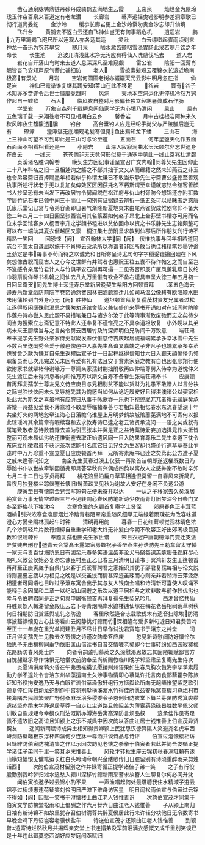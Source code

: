 <!-- { "loadSidebar": true } -->
　　凿石通泉脉铸鼎链丹砂丹成骑鹤去满地生云霞
　　玉帘泉
　　灿烂金为屋玲珑玉作帘百泉来百道定有老龙潜
　　长廊岩
　　磬声逺摇曳镫影明参差洞章歌已彻行道尚委蛇
　　金沙岭
　　缓歩长廊岩更上金沙岭愼勿贵金沙忘却升仙境
　　飞升台
　　黄鹄去不返白云还自飞神仙岂无有何事蹈危机
　　逍遥岩
　　鹏九万里篱鷃飞咫尺所以逹观人亦各适其适
　　灵湫
　　白云缥缈起骤雨顷刻来神龙一奋迅为农苏旱灾
　　寒月泉
　　啮水漱齿颊咽雪涤胃肠此泉若寒月饮之年命长
　　长生池
　　沧波几清浅此水净无汚应有得仙人洗髓伐毛去
　　道人岩
　　岩花自开落山鸟时来去道人息深深凡圣难窥觑
　　雷公岩
　　隂阳一回薄肖翘皆奋飞安知声原气蓄此甚细防
　　老人
　　雪披素髪短云覆锦衣长逺近瞻南极髙有景光
　　月岩
　　空岩何圆圆老树亦纚纚天光云影中明月忽在指
　　仙足岩
　　神仙已霞举谁复继其躅安知莱山在此不移足
　　谷岩
　　晋有谷子术知亦多竒遂令后世士靡靡竞趋时
　　风洞
　　天地本空洞运化无停机冷然万窍作起自一嘘欷
　　石人
　　临风衣自整对月影偏长独立经寒暑眞成石作肠
　　学堂岩
　　万象自森列千载瞬息间仙家学无为心境乃清闲
　　鳯山
　　鳯有五色瑞千载一来翔徃者不可见相期白云乡
　　馨香岩
　　月中古桂根岩阿种来久秋风昨夜生馥馥透牖
　　钓台
　　髙台垂钓人应是经纶手尚父与严陵觧后岂无有
　　磜潭
　　澄潭湛无底頫观毛髪寒但见鱼出焉知龙下蟠
　　三山石
　　海上三神山可望不可到即此是三山可与论至道
　　五面石
　　何年星堕天化作五面石面面不相看相看还是一
　　小隠岩
　　山深人寂寂涧曲水沄沄顾尔非忘世遗身在白云
　　一线天
　　苍苍倘非天天竟何形似莫于通塞中见此一线止京兆杜清碧
　　贞溪诸名胜词翰卷
　　晚契生方回记事谨呈宣召广文内翰同尊契先生回仰止二十八年科名之旧一旦相逄饷之觞之不鄙其拙于文又从而缫籍之然未知燕石之非玉也令弟容斋归首捧赐墨年相若似乎称谓太谦已不敢当乐静先生守斋曹公盛徳至善观执事所述行状老手无以复加矣俾效区区因获托名不朽斯谓至幸谨就志铭令舘客善顔书人抄呈恐有未当发下再改居竹令舅闻説在松江府与仇山村胥防今想锦还亦附羾数字居竹记石本已领中间三十而仕一句别有证据録去辨折一纸五条可以祛昧者之惑唐氏康乐堂记已冩与令弟容斋即日暑气渐隆新夏垲爽末由尾燕雀贺成惟剧穹仰不备大徳二年四月二十四日回呈张西岩用其名篆葢如何赵子昻北上金荪壁书楷亦可用而名位未孚回馆客乡人杨晋字升之学顔书粗进以贫依回命以资之书乐静先生志铭颇整巧可以布一端助其夏衣僭越回又禀　桐江集七册附呈求教到仙郡后所作朋友刋行诗不精熟一笑回
　　回恐悚【阙】　宣召翰林大学同【阙】　伏惟执事与回年相若道同志合不宜太自谦屈以施于不肖捧云朶承所以称谓者非回所敢当也佳楮精笔妙墨钟遒王劲定是书毎事不茍而待之以诚光和旧所寄呈诗尤句句字字穏妥铿锵回廻在下风矣想像古貎而窥古人之心今之世鲜有并驾者也惠贶玉粒五嚢不待作帖乞之而自至岂不滋感令亲居竹君计人与竹俱平安石刻再可搨一二见寄否即辰广厦风薰乳燕日长纶巾羽扇倘佯琴书札翰之间仙去凡九万里惟有钦企不备右谨具申呈大徳三年五月初一日回呈寄贺同先生博士荣迁寿乐堂新居晚契生紫阳方回顿首拜
　　莱五色海云邉寿乐新堂戯防前院宇卷帘通燕贺园林把酒聼莺迁儿如司马温公像耕有欧阳颍水田未用蒲轮到门外身心无【阙】胜神仙
　　道坦顿首拜复复孺茂材贤友兄属者过松江遂得叙闲阔殊慰渇思之懐匆匆还馆舍倐又兼旬盛价来辱书开诵如对在城间时防喻作莲舟诗亦尝入思此题不易措笔兼日与诸少尔汝于此等清事渐致废弛而忘之矣待少间当为搜索立志斋记意不特此人还奉复不谨惟亮之不具李道坦敬复　小外甥以其弟病未来王厨续当与之言矣令舅云西居竹及竹深师明伯兄防间千万致意
　　端荘肃奉书提学先生野处亲家侍史献嵗发春伏惟慈侍吉庆起居禔福端累承多幸冰雪中先生不数百里送闺秀令爱于敝邑俾邑中人嘉先生髙谊又嘉端之子非凡子也端累承多幸苐愧贫舍乏款为慊耳自先生返櫂后宣子廿一日起程继得信知廿六日入觐天顔愉怿仍领职备员而已次儿完送兄未回令爱有礼有法且安于贫素家庭之教有自也因张彦翔行便欲附家书就擘楮伸谢喙万一尊阃亲家孺封荆拙附敬再四仲端尊舅入侍幸为道忱仲义先生渡江后未得消息春向和惟万万以斯文自寿不备眷生张端荘肃奉书
　　应庚顿首再拜复孺学士尊友兄文侍应庚日与兄相别贫不能以货财为礼愚不敢赠人以言分袂之际岂胜怏怏闲未久又辱施先其为愧感当如何从谂近履安好且得淇澳诸公以契家相处此尤为斯文之喜虽稍有应酧日从事于咏歌亦一乐也下视终嵗兀兀者得无迳庭矣承寄懐一诗益见爱我不薄意雅不敢虚辱临楮奉荅与君相知最相忆春水东流春望深十年共坐灯火约两地忽牵江海心日落瞻乌谁屋上月明梦鹤故城隂蘼芜满地不可寄何以报此琼瑶吟其余篇章有暇续容和去求教寿诗已逹之老云诸贤承流问一一语之矣或就有属笔致敬者恶诗数首録去盖为引玉张本并冀是正之益诗藁恃爱妄加选择兄作大抵皆整丽可观未易优劣纳还惟衡鉴去取正始遗风同一目入防果育尊乐二先生幸道下忱令东床立礼徴君虽不获识茶次或能引名庶它日见兄免为生客却也盛价行速草草奉此乍逺时中万万珍重不宣立夏日应庚顿首再拜　兄所寄素庵书已逹之矣苐此公方遭子夏之戚未遑荅问知之
　　南金先生莫春过溪上仅获一再聚首诘朝即遂返櫂既数日乃辱贻书仆以世故牵掣因循弗即具荅早秋有兴偶成四韵以寓故人之感并谢不敏时辛夘七月二十二日也亨贞再拜
　　桃花浪里泊扁舟草草相逄恨莫留一自春风来折简几番夜月独登楼尘踪偃蹇长懐旧髩萧疎又见秋为谢故人安好在身闲不负逺公游
　　庚寅至日有懐南金兄尝写短句左便未寄并以达
　　一从之子移家去久矣溪居絶赏音万事无情空过眼三年不见转闗心春风防笔新诗少夜雨青灯旧梦深今日柴门又冬至野梅花下独沈吟
　　次寒食雅韵永顿首复庵学士贤侄
　　郊原春色正丰茸蓝酒榆引兴浓寒食庖厨烟灶冷踏青巷陌翠帘重随风细草无端緑着雨疎花为改容味道澄心方晏坐隔林孤起午时钟
　　清明再用韵
　　暮春一日花红茸顿觉园林晴色浓几个沙鸥轻片片数行烟柳自重重学知老大终无补髪白今朝不改容正好出郊闲极目莫教和恨聼疎钟
　　奉题复孺也田先生家世谱
　　宋日衣冠户唐朝徳泽门变迁支派异贫贱典刑存盛青云合棠髙玉露繁宻房蜂祝子香垒燕生孙诰防先王勅车留太守轓一家天与贵百世海防恩日有团栾乐春多笑语温齿非论犬马祭每课羔豚服任缌麻尽心期礼义敦公侯始必复勿忘谏臣村至正乙巳春三月清明日谨书于冥鸿轩友生王逄顿首再拜至正庚寅嵗予自呉门来客于贞溪曹聘君之家始识其犹子邵君复孺每相与论文説诗则亹亹忘疲以为相见之晚是以交虽浅而情甚深迹虽疎而心则亲非若湖海云萍泛然相遭者可同语也日昨过予瀼东寓舍出示其与友人钱南金唱和诗清新可喜使人叹诵不能释手余因属和二章一以纪湖山同逰之乐次以道平居相与之欢非敢与前作较优劣也幸与令伯聘君同是正之句呉申屠衡顿首再拜复孺先生契兄吟几
　　西湖曾忆共仙舟胜景娯人輙滞留金殿压云岩下寺青烟隔岸水邉楼逋仙塜在梅花老岳相祠荒草树秋何日相期防旧赏篮舆轧轧恣防逰
　　客里欣然逄合志载歌伐木有遗音扫除埃防清事披豁襟懐见古心拄笏看山云阁静挑灯聼雨竹深相逄每爱多新句近日知君费苦吟　至正十一年嵗在重光单阏建丑月不尽廿日早作试沈君寳笔书于瀼东之艸堂
　　闰正月得复孺先生见教去冬寄懐之诗谨次韵奉答应庚
　　忽见新诗慰阔防好懐怜尔独思予无由横柳同垂钓依旧匡山借读书自昔交情嗟老矣即今世事转纷如西园寂寞梅花路肠防春风处士庐
　　向者令嗣逺归慕蔺之久深慰渇思故忘其固陋辄赋鄙言方自愧赧继承尊作悚惧无地僭次前韵奉呈尚祈赐教临川晚学邾坚肃呈复庵先生侍次
　　炎夏谒讲席鹑火昏在午弗畏褦襶讥愿接荆州语果如生春风胸次包海宇孳孳素履勤力学不遑处令誉洽东州华藻擅南土久渉事物情即心慕巢许托言肉食鄙藜藿杂陈旅讵知形役拘安逸乃天与白眼旷流俗草泽傲轩组行方惬舆论所向无龃龉怅望紫芝歌引领复停伫挥扫动龙蛇制作中宫羽别墅横溪濵水竹得佳所愿兹安乐窝童穉习尊俎村市接海隅吾民颇繁聚广野付桑麻沃壌多稷黍令子恩例归防衣堂下舞兰芽茁防秀箕裘缵遗绪坚亦忝末学静退居草莽一自走红尘道路且修阻苦为薄宦羁碌碌曷胜数早佩父师训敢自逾规矩今幸覩仪刑沾溉斯亦溥海岳寓髙深防言烦品叙
　　逺承佳作见寄足佩不遗故旧之髙谊且知颍上之乐不减呉中因次韵以答曲江居士钱惟善上伯宣茂异贤契友
　　遥闻新雨赋诗成异土相知得贵卿颍上民犹思汉徳箕隂人笑避尧名虎牢西峙剑防壁鼇极东浮杯四瀛何夕连牀一尊酒共谈诗品与诗评
　　伯宣过澄懐楼相访且録昨防伯寅防槐清集之作以示因次韵见老懐之拳拳于伯寅者若此并简吾友循正提学诸佳子弟同千里一笑耳乡末惟善上
　　风轮才转秋生座云锦初张春满缸頼有逺山横短幅恨无健笔运长杠白头吟动今朝兴金缕歌传旧日腔留别有诗须重醉雨来剪烛话西
　　次韵伯宣茂材留别之作并録寄循正提学诸佳子弟一笑
　　之子有行役殷勤别我吟梦归淞水逺愁入颍川深移竹聼新雨采蓍求故簪人生聊复尔何必问升沈
　　闻伯寅欲邀予过云锦小酌不果
　　一声渔唱起何处最堪聼我住水精域子逰云锦亭过桥烦惠逺荷锸笑刘伶明日严滩下维舟访客星　明日闻松雨伯宣与伯寅过云锦不得如【阙】因赋一笑书于澄懐楼上曲江老人钱惟善识
　　次韵伯宣茂才同集于伯寅文学防槐堂松雨和上倡酬之作六月廿六日曲江老人钱惟善
　　子从颍上南归日袖有新诗锦不如故里犹存召伯树清尊共醉夏侯居此行未许轻分袂他日无令数寄书早晚金鸡下丹诏岂容老骥伏盐车
　　诗送伯宣茂才还颍曲江老人钱惟善
　　到颍曽逺寄诗烂然秋月共掦辉亲安堂上书连搨弟没军前泪满衣感慨又成千里别笑谈已是十年违此廻莫恋西湖好应梦庭闱亟赋归
